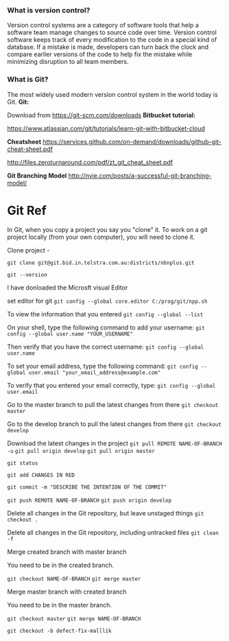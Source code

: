### What is version control?

Version control systems are a category of software tools that help a software team manage changes to source code over time. Version control software keeps track of every modification to the code in a special kind of database. If a mistake is made, developers can turn back the clock and compare earlier versions of the code to help fix the mistake while minimizing disruption to all team members.

### What is Git? 

The most widely used modern version control system in the world today is Git.
**Git:** 

Download from https://git-scm.com/downloads
**Bitbucket tutorial:**

https://www.atlassian.com/git/tutorials/learn-git-with-bitbucket-cloud

**Cheatsheet**
https://services.github.com/on-demand/downloads/github-git-cheat-sheet.pdf

http://files.zeroturnaround.com/pdf/zt_git_cheat_sheet.pdf

**Git Branching Model**
http://nvie.com/posts/a-successful-git-branching-model/

Git Ref
====

In Git, when you copy a project you say you "clone" it. To work on a git project locally (from your own computer), you will need to clone it. 

Clone project - 

```shell
git clone git@git.bid.in.telstra.com.au:districts/nbnplus.git

git --version
```

I have donloaded the Microsft visual Editor

set editor for git
`git config --global core.editor C:/prog/git/npp.sh`

To view the information that you entered
`git config --global --list`

On your shell, type the following command to add your username:
`git config --global user.name "YOUR_USERNAME"`

Then verify that you have the correct username:
`git config --global user.name`

To set your email address, type the following command:
`git config --global user.email "your_email_address@example.com"`

To verify that you entered your email correctly, type:
`git config --global user.email`

Go to the master branch to pull the latest changes from there
`git checkout master`

Go to the develop branch to pull the latest changes from there
`git checkout develop`

Download the latest changes in the project
`git pull REMOTE NAME-OF-BRANCH -u`
`git pull origin develop`
`git pull origin master`

`git status`

`git add CHANGES IN RED`

`git commit -m "DESCRIBE THE INTENTION OF THE COMMIT"`

`git push REMOTE NAME-OF-BRANCH`
`git push origin develop`

Delete all changes in the Git repository, but leave unstaged things
`git checkout .`

Delete all changes in the Git repository, including untracked files
`git clean -f`

Merge created branch with master branch

You need to be in the created branch.

`git checkout NAME-OF-BRANCH`
`git merge master`

Merge master branch with created branch

You need to be in the master branch.

`git checkout master`
`git merge NAME-OF-BRANCH`

`git checkout -b defect-fix-malllik`
